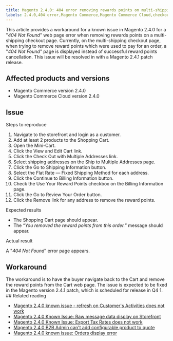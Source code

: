 ```yaml
---
title: Magento 2.4.0: 404 error removing rewards points on multi-shipping checkout
labels: 2.4.0,404 error,Magento Commerce,Magento Commerce Cloud,checkout,known issues,multishipping,rewards points,shopping cart
---
```


This article provides a workaround for a known issue in Magento 2.4.0 for a "_404 Not Found_" web page error when removing rewards points on a multi-shipping checkout page. Currently, on the multi-shipping checkout page, when trying to remove reward points which were used to pay for an order,  a "_404 Not Found_" page is displayed instead of successful reward points cancellation. This issue will be resolved in with a Magento 2.4.1 patch release.

## Affected products and versions

* Magento Commerce version 2.4.0
* Magento Commerce Cloud version 2.4.0

## Issue

Steps to reproduce

1. Navigate to the storefront and login as a customer. 
1. Add at least 2 products to the Shopping Cart. 
1. Open the Mini-Cart.
1. Click the View and Edit Cart link.
1. Click the Check Out with Multiple Addresses link.
1. Select shipping addresses on the Ship to Multiple Addresses page.
1. Click the Go to Shipping Information button. 
1. Select the Flat Rate — Fixed Shipping Method for each address.
1. Click the Continue to Billing Information button.
1. Check the Use Your Reward Points checkbox on the Billing Information page.
1. Click the Go to Review Your Order button.
1. Click the Remove link for any address to remove the reward points.

Expected results

* The Shopping Cart page should appear.
* The “_You removed the reward points from this order._” message should appear.

Actual result

A "_404 Not Found_” error page appears.

## Workaround

The workaround is to have the buyer navigate back to the Cart and remove the reward points from the Cart web page. The issue is expected to be fixed in the Magento version 2.4.1 patch, which is scheduled for release in Q4 1. ## Related reading

* [Magento 2.4.0 known issue - refresh on Customer's Activities does not work](https://support.magento.com/hc/en-us/articles/360046091332)
* [Magento 2.4.0 Known Issue: Raw message data display on Storefront](https://support.magento.com/hc/en-us/articles/360045804332)
* [Magento 2.4.0 Known Issue: Export Tax Rates does not work](https://support.magento.com/hc/en-us/articles/360045850032)
* [Magento 2.4.0 B2B Admin can't add configurable product to quote](https://support.magento.com/hc/en-us/articles/360046801971)
* [Magento 2.4.0 known issue: Orders display error](https://support.magento.com/hc/en-us/articles/360046802271)